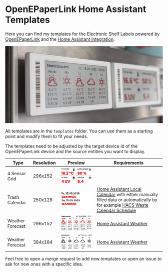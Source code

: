 # OpenEPaperLink Home Assistant Templates
Here you can find my templates for the Electronic Shelf Labels powered by [OpenEPaperLink](https://openepaperlink.org/) and the [Home Assistant integration](https://github.com/OpenEPaperLink/Home_Assistant_Integration/blob/main/docs/drawcustom/supported_types.md#download-image).

![showcase.jpg](./preview/showcase.jpg)

All templates are in the `templates` folder. You can use them as a starting point and modify them to fit your needs.

The templates need to be adjusted by the target device id of the OpenEPaperLink device and the source entities you want to display.

| Type             | Resolution | Preview                                                                 | Requirements                                                                                                                                                                                                                                           |
|------------------|------------|-------------------------------------------------------------------------|--------------------------------------------------------------------------------------------------------------------------------------------------------------------------------------------------------------------------------------------------------|
| 4 Sensor Grid    | 296x152    | ![4_sensor_grid_296x152.jpg](./preview/4_sensor_grid_296x152.jpg)       |                                                                                                                                                                                                                                                        |
| Trash Calendar   | 250x128    | ![trash_calendar_250x128.jpg](./preview/trash_calendar_250x128.jpg)     | [Home Assistant Local Calendar](https://www.home-assistant.io/integrations/local_calendar/) with either manually filled data or automatically by for example [HACS Waste Calendar Schedule](https://github.com/mampfes/hacs_waste_collection_schedule) |
| Weather Forecast | 296x152    | ![weather_forecast_296x152.jpg](./preview/weather_forecast_296x152.jpg) | [Home Assistant Weather](https://www.home-assistant.io/integrations/weather/])                                                                                                                                                                         |
| Weather Forecast | 384x184    | ![weather_forecast_384x184.jpg](./preview/weather_forecast_384x184.jpg) | [Home Assistant Weather](https://www.home-assistant.io/integrations/weather/])                                                                                                                                                                         |

Feel free to open a merge request to add new templates or open an issue to ask for new ones with a specific idea.